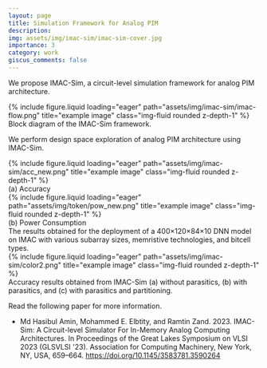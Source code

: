 ```yaml
---
layout: page
title: Simulation Framework for Analog PIM
description:
img: assets/img/imac-sim/imac-sim-cover.jpg
importance: 3
category: work
giscus_comments: false
---
```


We propose IMAC-Sim, a circuit-level simulation framework for analog PIM architecture.

<div class="row justify-content-center">
    <div class="col-sm-8 mt-3 mt-md-0">
        {% include figure.liquid loading="eager" path="assets/img/imac-sim/imac-flow.png" title="example image" class="img-fluid rounded z-depth-1" %}
    </div>
</div>
<div class="caption">
    Block diagram of the IMAC-Sim framework.
</div>

We perform design space exploration of analog PIM architecture using IMAC-Sim.

<div class="row">
    <div class="col-sm mt-3 mt-md-0">
        {% include figure.liquid loading="eager" path="assets/img/imac-sim/acc_new.png" title="example image" class="img-fluid rounded z-depth-1" %}
        <div class="caption">
            (a) Accuracy
        </div>
    </div>
    <div class="col-sm mt-3 mt-md-0">
        {% include figure.liquid loading="eager" path="assets/img/token/pow_new.png" title="example image" class="img-fluid rounded z-depth-1" %}
        <div class="caption">
            (b) Power Consumption
        </div>
    </div>
</div>
<div class="caption">
     The results obtained for the deployment of a 400×120×84×10 DNN model on IMAC with various subarray sizes, memristive technologies, and bitcell types.
</div>

<div class="row justify-content-center">
    <div class="col-sm-8 mt-3 mt-md-0">
        {% include figure.liquid loading="eager" path="assets/img/imac-sim/color2.png" title="example image" class="img-fluid rounded z-depth-1" %}
    </div>
</div>
<div class="caption">
    Accuracy results obtained from IMAC-Sim (a) without parasitics, (b) with parasitics, and (c) with parasitics and partitioning.
</div>

Read the following paper for more information.

- Md Hasibul Amin, Mohammed E. Elbtity, and Ramtin Zand. 2023. IMAC-Sim: A Circuit-level Simulator For In-Memory Analog Computing Architectures. In Proceedings of the Great Lakes Symposium on VLSI 2023 (GLSVLSI '23). Association for Computing Machinery, New York, NY, USA, 659–664. https://doi.org/10.1145/3583781.3590264
